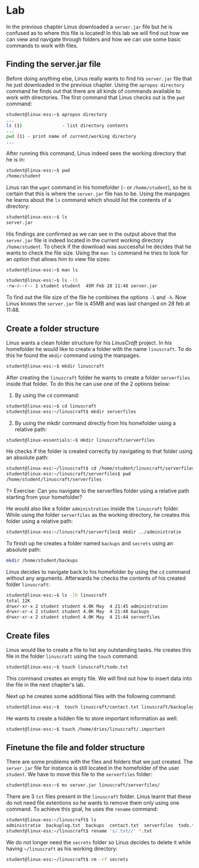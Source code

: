# Lab <!-- {docsify-ignore} -->
In the previous chapter Linus downloaded a `server.jar` file but he is confused as to where this file is located! In this lab we will find out how we can view and navigate through folders and how we can use some basic commands to work with files.

## Finding the server.jar file

Before doing anything else, Linus really wants to find his `server.jar` file that he just downloaded in the previous chapter. Using the `apropos directory` command he finds out that there are all kinds of commands available to work with directories. The first command that Linus checks out is the `pwd` command:

```bash
student@linux-ess:~$ apropos directory
...
ls (1)               - list directory contents
...
pwd (1) - print name of current/working directory
...
```

After running this command, Linus indeed sees the working directory that he is in:

```bash
student@linux-ess:~$ pwd
/home/student
```

Linus ran the `wget` command in his homefolder (`~` or `/home/student`), so he is certain that this is where the `server.jar` file has to be. Using the manpages he learns about the `ls` command which should list the contents of a directory:

```bash
student@linux-ess:~$ ls
server.jar
```

His findings are confirmed as we can see in the output above that the `server.jar` file is indeed located in the current working directory `/home/student`. To check if the download was successful he decides that he wants to check the file size. Using the `man ls` command he tries to look for an _option_ that allows him to view file sizes:

```bash
student@linux-ess:~$ man ls
```

```bash
student@linux-ess:~$ ls -lh
-rw-r--r-- 1 student student  45M Feb 28 11:48 server.jar
```

To find out the file size of the file he combines the options `-l` and `-h`.  Now Linus knows the `server.jar` file is 45MB and was last changed on 28 feb at 11:48.

## Create a folder structure 
Linus wants a clean folder structure for his _LinusCraft_ project. In his homefolder he would like to create a folder with the name `linuscraft`. To do this he found the `mkdir` command using the manpages.

```bash
student@linux-ess:~$ mkdir linuscraft
```

After creating the `linuscraft` folder he wants to create a folder `serverfiles` inside that folder. To do this he can use one of the 2 options below:

1. By using the `cd` command:
```bash
student@linux-ess:~$ cd linuscraft
student@linux-ess:~/linuscraft$ mkdir serverfiles
```

2. By using the mkdir command directly from his homefolder using a relative path:
```bash
student@linux-essentials:~$ mkdir linuscraft/serverfiles
```

He checks if the folder is created correctly by navigating to that folder using an absolute path:
```bash
student@linux-ess:~/linuscraft$ cd /home/student/linuscraft/serverfiles
student@linux-ess:~/linuscraft/serverfiles$ pwd
/home/student/linuscraft/serverfiles
```

?> Exercise: Can you navigate to the serverfiles folder using a relative path starting from your homefolder?


He would also like a folder `administration` inside the `linuscraft` folder. While using the folder `serverfiles` as the working directory, he creates this folder using a relative path:
```bash
student@linux-ess:~/linuscraft/serverfiles$ mkdir ../administratie
```
To finish up he creates a folder named `backups` and `secrets` using an absolute path:
```bash
mkdir /home/student/backups
```
Linus decides to navigate back to his homefolder by using the `cd` command without any arguments. Afterwards he checks the contents of his created folder `linuscraft`: 
```bash
student@linux-ess:~$ ls -lh linuscraft
total 12K
drwxr-xr-x 2 student student 4.0K May  4 21:45 administration
drwxr-xr-x 2 student student 4.0K May  4 21:48 backups
drwxr-xr-x 2 student student 4.0K May  4 21:44 serverfiles
```

## Create files 
Linus would like to create a file to list any outstanding tasks. He creates this file in the folder `linuscraft` using the `touch` command:
```bash
student@linux-ess:~$ touch linuscraft/todo.txt
```
This command creates an empty file. We will find out how to insert data into the file in the next chapter's lab.

Next up he creates some additional files with the following command:
```bash
student@linux-ess:~$  touch linuscraft/contact.txt linuscraft/backuplog.txt
```

He wants to create a hidden file to store important information as well:
```bash
student@linux-ess:~$ touch /home/dries/linuscraft/.important
```

## Finetune the file and folder structure 
There are some problems with the files and folders that we just created. The `server.jar` file for instance is still located in the homefolder of the user `student`. We have to move this file to the `serverfiles` folder:
```bash
student@linux-ess:~$ mv server.jar linuscraft/serverfiles/
```
There are 3 `txt` files present in the `linuscraft` folder. Linus learnt that these do not need file extentions so he wants to remove them only using one command. To achieve this goal, he uses the `rename` command:
```bash
student@linux-ess:~/linuscraft$ ls
administratie  backuplog.txt  backups  contact.txt  serverfiles  todo.txt
student@linux-ess:~/linuscraft$ rename 's/.txt//' *.txt
```

We do not longer need the `secrets` folder so Linus decides to delete it while having `~/linuscraft` as his working directory:
```bash
student@linux-ess:~/linuscraft$ rm -rf secrets
```
